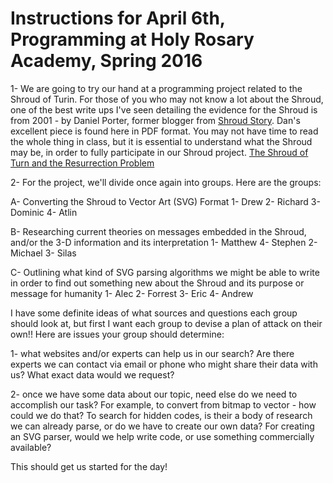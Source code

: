 # Instructions for April 6th, Programming at Holy Rosary Academy, Spring 2016


1- We are going to try our hand at a programming project related to the Shroud of Turin. For those of you who may not know a lot about the Shroud, one of the best write ups I've seen detailing the evidence for the Shroud is from 2001 - by Daniel Porter, former blogger from [Shroud Story](http://shroudstory.com). Dan's excellent piece is found here in PDF format. You may not have time to read the whole thing in class, but it is essential to understand what the Shroud may be, in order to fully participate in our Shroud project.
[The Shroud of Turn and the Resurrection Problem](https://www.shroud.com/pdfs/porter1.pdf)

2- For the project, we'll divide once again into groups.  Here are the groups:

A- Converting the Shroud to Vector Art (SVG) Format
	1- Drew
	2- Richard
	3- Dominic
	4- Atlin
	
B- Researching current theories on messages embedded in the Shroud, and/or the 3-D information and its interpretation
	1- Matthew
	4- Stephen
	2- Michael
  3- Silas
	
C- Outlining what kind of SVG parsing algorithms we might be able to write in order to find out something new about the Shroud and its purpose or message for humanity
	1- Alec
	2- Forrest
	3- Eric
  4- Andrew
	
I have some definite ideas of what sources and questions each group should look at, but first I want  each group to devise a plan of attack on their own!! Here are issues your group should determine:

1- what websites and/or experts can help us in our search? Are there experts we can contact via email or phone who might share their data with us? What exact data would we request?

2- once we have some data about our topic, need else do we need to accomplish our task? For example, to convert from bitmap to vector - how could we do that? To search for hidden codes, is their a body of research we can already parse, or do we have to create our own data? For creating an SVG parser, would we help write code, or use something commercially available? 

This should get us started for the day!